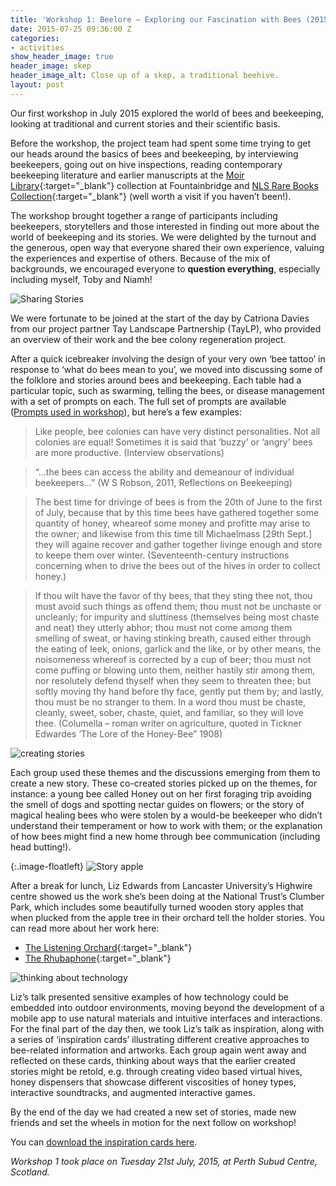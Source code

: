 ```yaml
---
title: 'Workshop 1: Beelore – Exploring our Fascination with Bees (2015)'
date: 2015-07-25 09:36:00 Z
categories:
- activities
show_header_image: true
header_image: skep
header_image_alt: Close up of a skep, a traditional beehive.
layout: post
---
```


Our first workshop in July 2015 explored the world of bees and beekeeping, looking at traditional and current stories and their scientific basis. 

Before the workshop, the project team had spent some time trying to get our heads around the basics of bees and beekeeping, by interviewing beekeepers, going out on hive inspections, reading contemporary beekeeping literature and earlier manuscripts at the [Moir Library](http://www.scottishbeekeepers.org.uk/moir_library.html){:target="_blank"} collection at Fountainbridge and [NLS Rare Books Collection](http://digital.nls.uk/moir/index.html){:target="_blank"} (well worth a visit if you haven’t been!).

The workshop brought together a range of participants including beekeepers, storytellers and those interested in finding out more about the world of beekeeping and its stories. We were delighted by the turnout and the generous, open way that everyone shared their own experience, valuing the experiences and expertise of others. Because of the mix of backgrounds, we encouraged everyone to **question everything**, especially including myself, Toby and Niamh!

![Sharing Stories](/uploads/1-4b9b2f.jpg)

We were fortunate to be joined at the start of the day by Catriona Davies from our project partner Tay Landscape Partnership (TayLP), who provided an overview of their work and the bee colony regeneration project.

After a quick icebreaker involving the design of your very own ‘bee tattoo’ in response to ‘what do bees mean to you’, we moved into discussing some of the folklore and stories around bees and beekeeping. Each table had a particular topic, such as swarming, telling the bees, or disease management with a set of prompts on each. The full set of prompts are available ([Prompts used in workshop](/uploads/storyprompts.pdf)), but here’s a few examples:

>Like people, bee colonies can have very distinct personalities. Not all colonies are equal! Sometimes it is said that ‘buzzy’ or ‘angry’ bees are more productive. (Interview observations)

>“…the bees can access the ability and demeanour of individual beekeepers…” (W S Robson, 2011, Reflections on Beekeeping)

>The best time for drivinge of bees is from the 20th of June to the first of July, because that by this time bees have gathered together some quantity of honey, wheareof some money and profitte may arise to the owner; and likewise from this time till Michaelmass [29th Sept.] they will againe recover and gather together livinge enough and store to keepe them over winter. (Seventeenth-century instructions concerning when to drive the bees out of the hives in order to collect honey.)

>If thou wilt have the favor of thy bees, that they sting thee not, thou must avoid such things as offend them; thou must not be unchaste or uncleanly; for impurity and sluttiness (themselves being most chaste and neat) they utterly abhor; thou must not come among them smelling of sweat, or having stinking breath, caused either through the eating of leek, onions, garlick and the like, or by other means, the noisomeness whereof is corrected by a cup of beer; thou must not come puffing or blowing unto them, neither hastily stir among them, nor resolutely defend thyself when they seem to threaten thee; but softly moving thy hand before thy face, gently put them by; and lastly, thou must be no stranger to them. In a word thou must be chaste, cleanly, sweet, sober, chaste, quiet, and familiar, so they will love thee. (Columella – roman writer on agriculture, quoted in Tickner Edwardes ‘The Lore of the Honey-Bee” 1908)

![creating stories](/uploads/2-997125.jpg)

Each group used these themes and the discussions emerging from them to create a new story. These co-created stories picked up on the themes, for instance: a young bee called Honey out on her first foraging trip avoiding the smell of dogs and spotting nectar guides on flowers; or the story of magical healing bees who were stolen by a would-be beekeeper who didn’t understand their temperament or how to work with them; or the explanation of how bees might find a new home through bee communication (including head butting!).

{:.image-floatleft}
![Story apple](/uploads/3-5f569e.jpg)

After a break for lunch, Liz Edwards from Lancaster University’s Highwire centre showed us the work she’s been doing at the National Trust’s Clumber Park, which includes some beautifully turned wooden story apples that when plucked from the apple tree in their orchard tell the holder stories. You can read more about her work here:

* [The Listening Orchard](http://www.lizedwards.net/wordpress/?p=262){:target="_blank"}
* [The Rhubaphone](http://www.lizedwards.net/wordpress/?p=242){:target="_blank"}


![thinking about technology](/uploads/4-55ba8b.jpg)

Liz’s talk presented sensitive examples of how technology could be embedded into outdoor environments, moving beyond the development of a mobile app to use natural materials and intuitive interfaces and interactions. For the final part of the day then, we took Liz’s talk as inspiration, along with a series of ‘inspiration cards’ illustrating different creative approaches to bee-related information and artworks. Each group again went away and reflected on these cards, thinking about ways that the earlier created stories might be retold, e.g. through creating video based virtual hives, honey dispensers that showcase different viscosities of honey types, interactive soundtracks, and augmented interactive games.

By the end of the day we had created a new set of stories, made new friends and set the wheels in motion for the next follow on workshop!

You can [download the inspiration cards here](/uploads/inspirationcards.pdf).

*Workshop 1 took place on Tuesday 21st July, 2015, at Perth Subud Centre, Scotland.*
